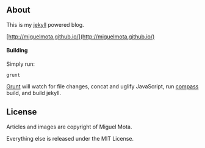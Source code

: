 ## About

This is my [jekyll](https://github.com/mojombo/jekyll/) powered blog.

[http://miguelmota.github.io/](http://miguelmota.github.io/)

#### Building

Simply run:

```
grunt
```

[Grunt](https://github.com/gruntjs/grunt) will watch for file changes, concat and uglify JavaScript, run [compass](http://compass-style.org/) build, and build jekyll.

## License

Articles and images are copyright of Miguel Mota.

Everything else is released under the MIT License.
